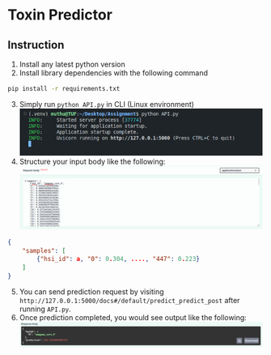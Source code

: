 # Toxin Predictor

## Instruction
1. Install any latest python version 
2. Install library dependencies with the following command

```bash
pip install -r requirements.txt

```

3. Simply run `python API.py` in CLI (Linux environment)
![API Running](asset/pic1.png)
4. Structure your input body like the following:
![Input Structure](asset/pic2.png)
```json
{
    "samples": [
        {"hsi_id": a, "0": 0.304, ...., "447": 0.223}
    ]
}
```
5. You can send prediction request by visiting `http://127.0.0.1:5000/docs#/default/predict_predict_post` after running `API.py`.
6. Once prediction completed, you would see output like the following:
![Output Structure](asset/pic3.png)
 
